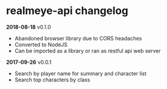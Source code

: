 # realmeye-api changelog

**2018-08-18** v0.1.0

- Abandoned browser library due to CORS headaches
- Converted to NodeJS
- Can be imported as a library or ran as restful api web server

**2017-09-26** v0.0.1

- Search by player name for summary and character list
- Search top characters by class